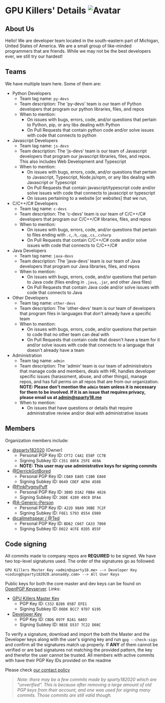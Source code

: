 # GPU Killers' Details ![Avatar](https://avatars.githubusercontent.com/u/113737926?s=40&v=4)
## About Us
Hello! We are developer team located in the south-eastern part of Michigan, United States of America. We are a small group of like-minded programmers that are friends. While we may not be the best developers ever, we still try our hardest!
## Teams
We have multiple team here. Some of them are:
- Python Developers
  - Team tag name: `py-devs`
  - Team description: The 'py-devs' team is our team of Python developers that program our python libraries, files, and repos
  - When to mention:
    - On issues with bugs, errors, code, and/or questions that pertain to Python, pip, or any libs dealing with Python
    - On Pull Requests that contain python code and/or solve issues with code that connects to python
- Javascript Developers
  - Team tag name: `js-devs`
  - Team description: The 'js-devs' team is our team of Javascript developers that program our javascript libraries, files, and repos. This also includes Web Development and Typescript
  - When to mention:
    - On issues with bugs, errors, code, and/or questions that pertain to Javascript, Typescript, Node.js/npm, or any libs dealing with Javascript or Typescript
    - On Pull Requests that contain javascript/typescript code and/or solve issues with code that connects to javascript or typescript
    - On issues pertaining to a website [or websites] that we run, 
- C/C++/C# Developers
  - Team tag name: `c-devs`
  - Team description: The 'c-devs' team is our team of C/C++/C# developers that program our C/C++/C# libraries, files, and repos
  - When to mention:
    - On issues with bugs, errors, code, and/or questions that pertain to files ending with `.c`,`.h`,`.cpp`,`.cs`,`.csharp`
    - On Pull Requests that contain C/C++/C# code and/or solve issues with code that connects to C/C++/C#
- Java Developers
  - Team tag name: `java-devs`
  - Team description: The 'java-devs' team is our team of Java developers that program our Java libraries, files, and repos
  - When to mention:
    - On issues with bugs, errors, code, and/or questions that pertain to Java code (files ending in `.java`, `.jar`, and other Java files)
    - On Pull Requests that contain Java code and/or solve issues with code that connects to Java
- Other Developers
  - Team tag name: `other-devs`
  - Team description: The 'other-devs' team is our team of developers that program files in languages that don't already have a specific team
  - When to mention:
    - On issues with bugs, errors, code, and/or questions that pertain to code that no other team can deal with
    - On Pull Requests that contain code that doesn't have a team for it and/or solve issues with code that connects to a language that doesn't already have a team
- Administration
  - Team tag name: `admin`
  - Team description: The 'admin' team is our team of administrators that manage code and members, deals with HR, handles developer specific issues (harassment, abuse, and other things), manage repos, and has full perms on all repos that are from our organization. **NOTE: Please don't mention the `admin` team unless it is necessary for them to be involved. If it is an issue that requires privacy, please email us at [admin@sparty18.me](mailto:admin@sparty18.me)**
  - When to mention:
    - On issues that have questions or details that require administrative review and/or deal with administrative issues
## Members
Organization members include:
- [@sparty182020](https://github.com/sparty182020) (Owner)
    - Personal PGP Key ID: `CF72 C4A1 E58F CC7B`
    - Signing Subkey ID: `C351 80FA 25FE 469A`
    - **NOTE: This user may use administrative keys for signing commits**
- [@DerrickGotBored](https://github.com/DerrickGotBored)
    - Personal PGP Key ID: `C0A9 EA05 C1B0 EA60`
    - Signing Subkey ID: `0649 CDEF AE94 A588`
- [@PinkPygmyPuff](https://github.com/PinkPygmyPuff)
    - Personal PGP Key ID: `3B9D D3A2 FBB4 4826`
    - Signing Subkey ID: `26DE 4289 49C0 DFA4`
- [@A-Generic-Person](https://github.com/A-Generic-Person)
    - Personal PGP Key ID: `422D 98A9 30BE 7C2F`
    - Signing Subkey ID: `F6E1 5793 8554 E989`
- [@callmehspear / @Ted](https://github.com/callmehspear)
    - Personal PGP Key ID: `BD62 C667 CA33 7860`
    - Signing Subkey ID: `D022 4CFE 02D5 855F`

## Code signing
All commits made to company repos are **REQUIRED** to be signed. We have two top-level signatures used. The order of the signatures go as followed:

`GPU Killers Master Key <admin@sparty18.me> --> Developer Key <coding@sparty182020.anonaddy.com> --> All User Keys`

Public keys for both the core master and dev keys can be found on [OpenPGP Keyserver](https://keys.openpgp.org). Links:
- [GPU Killers Master Key](https://keys.openpgp.org/vks/v1/by-fingerprint/357252F3FD7D1B6C3455A44DC332B28605B7EFE1)
    - PGP Key ID: `C332 B286 05B7 EFE1`
    - Signing Subkey ID: `D6D6 BCC7 97D7 6195`
- [Developer Key](https://keys.openpgp.org/vks/v1/by-fingerprint/12740E1FBE15AC1D8F33B28CCBD6097FB2A16A03)
    - PGP Key ID: `CBD6 097F B2A1 6A03`
    - Signing Subkey ID: `9B3E D537 7C22 D08C`

To verify a signature, download and import the both the Master and the Developer keys along with the user's signing key and run `gpg --check-sigs` and confirm all the signatures match up properly. If **ANY** of them cannot be verified or are bad signatures not matching the provided pattern, the key and therefor the user cannot be trusted. All members with active commits with have their PGP Key IDs provided on the readme

Please check [our contact policy](https://github.com/GPU-Killers/.github/blob/main/policies/contact-policy.md)

> *Note: there may be a few commits made by sparty182020 which are "unverified". This is because after removing a large amount of old PGP keys from their account, and one was used for signing many commits. Those commits are still valid though.*